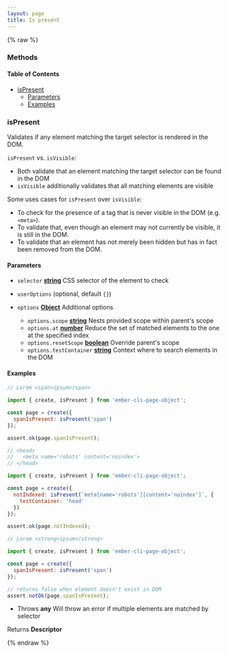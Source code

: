 ```yaml
---
layout: page
title: Is present
---
```


{% raw %}
### Methods


<!-- Generated by documentation.js. Update this documentation by updating the source code. -->

#### Table of Contents

*   [isPresent][1]
    *   [Parameters][2]
    *   [Examples][3]

### isPresent

Validates if any element matching the target selector is rendered in the DOM.

`isPresent` vs. `isVisible`:

*   Both validate that an element matching the target selector can be found in the DOM
*   `isVisible` additionally validates that all matching elements are visible

Some uses cases for `isPresent` over `isVisible`:

*   To check for the presence of a tag that is never visible in the DOM (e.g. `<meta>`).
*   To validate that, even though an element may not currently be visible, it is still in the DOM.
*   To validate that an element has not merely been hidden but has in fact been removed from the DOM.

#### Parameters

*   `selector` **[string][4]** CSS selector of the element to check
*   `userOptions`   (optional, default `{}`)
*   `options` **[Object][5]** Additional options

    *   `options.scope` **[string][4]** Nests provided scope within parent's scope
    *   `options.at` **[number][6]** Reduce the set of matched elements to the one at the specified index
    *   `options.resetScope` **[boolean][7]** Override parent's scope
    *   `options.testContainer` **[string][4]** Context where to search elements in the DOM

#### Examples

```javascript
// Lorem <span>ipsum</span>

import { create, isPresent } from 'ember-cli-page-object';

const page = create({
  spanIsPresent: isPresent('span')
});

assert.ok(page.spanIsPresent);
```

```javascript
// <head>
//   <meta name='robots' content='noindex'>
// </head>

import { create, isPresent } from 'ember-cli-page-object';

const page = create({
  notIndexed: isPresent(`meta[name='robots'][content='noindex']`, {
    testContainer: 'head'
  })
});

assert.ok(page.notIndexed);
```

```javascript
// Lorem <strong>ipsum</strong>

import { create, isPresent } from 'ember-cli-page-object';

const page = create({
  spanIsPresent: isPresent('span')
});

// returns false when element doesn't exist in DOM
assert.notOk(page.spanIsPresent);
```

*   Throws **any** Will throw an error if multiple elements are matched by selector

Returns **Descriptor**&#x20;

[1]: #ispresent

[2]: #parameters

[3]: #examples

[4]: https://developer.mozilla.org/docs/Web/JavaScript/Reference/Global_Objects/String

[5]: https://developer.mozilla.org/docs/Web/JavaScript/Reference/Global_Objects/Object

[6]: https://developer.mozilla.org/docs/Web/JavaScript/Reference/Global_Objects/Number

[7]: https://developer.mozilla.org/docs/Web/JavaScript/Reference/Global_Objects/Boolean
{% endraw %}